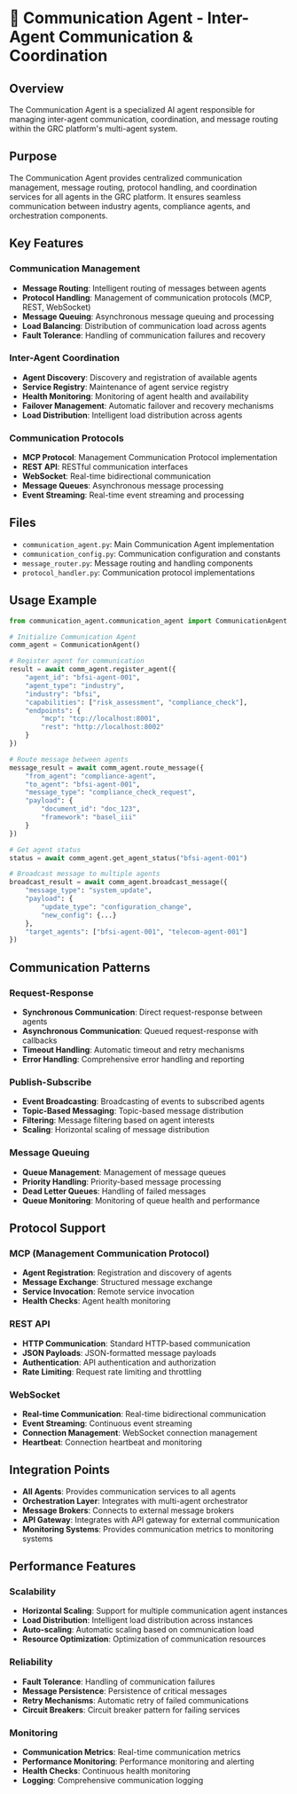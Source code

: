 # 📢 Communication Agent - Inter-Agent Communication & Coordination

## Overview
The Communication Agent is a specialized AI agent responsible for managing inter-agent communication, coordination, and message routing within the GRC platform's multi-agent system.

## Purpose
The Communication Agent provides centralized communication management, message routing, protocol handling, and coordination services for all agents in the GRC platform. It ensures seamless communication between industry agents, compliance agents, and orchestration components.

## Key Features

### Communication Management
- **Message Routing**: Intelligent routing of messages between agents
- **Protocol Handling**: Management of communication protocols (MCP, REST, WebSocket)
- **Message Queuing**: Asynchronous message queuing and processing
- **Load Balancing**: Distribution of communication load across agents
- **Fault Tolerance**: Handling of communication failures and recovery

### Inter-Agent Coordination
- **Agent Discovery**: Discovery and registration of available agents
- **Service Registry**: Maintenance of agent service registry
- **Health Monitoring**: Monitoring of agent health and availability
- **Failover Management**: Automatic failover and recovery mechanisms
- **Load Distribution**: Intelligent load distribution across agents

### Communication Protocols
- **MCP Protocol**: Management Communication Protocol implementation
- **REST API**: RESTful communication interfaces
- **WebSocket**: Real-time bidirectional communication
- **Message Queues**: Asynchronous message processing
- **Event Streaming**: Real-time event streaming and processing

## Files
- `communication_agent.py`: Main Communication Agent implementation
- `communication_config.py`: Communication configuration and constants
- `message_router.py`: Message routing and handling components
- `protocol_handler.py`: Communication protocol implementations

## Usage Example
```python
from communication_agent.communication_agent import CommunicationAgent

# Initialize Communication Agent
comm_agent = CommunicationAgent()

# Register agent for communication
result = await comm_agent.register_agent({
    "agent_id": "bfsi-agent-001",
    "agent_type": "industry",
    "industry": "bfsi",
    "capabilities": ["risk_assessment", "compliance_check"],
    "endpoints": {
        "mcp": "tcp://localhost:8001",
        "rest": "http://localhost:8002"
    }
})

# Route message between agents
message_result = await comm_agent.route_message({
    "from_agent": "compliance-agent",
    "to_agent": "bfsi-agent-001",
    "message_type": "compliance_check_request",
    "payload": {
        "document_id": "doc_123",
        "framework": "basel_iii"
    }
})

# Get agent status
status = await comm_agent.get_agent_status("bfsi-agent-001")

# Broadcast message to multiple agents
broadcast_result = await comm_agent.broadcast_message({
    "message_type": "system_update",
    "payload": {
        "update_type": "configuration_change",
        "new_config": {...}
    },
    "target_agents": ["bfsi-agent-001", "telecom-agent-001"]
})
```

## Communication Patterns

### Request-Response
- **Synchronous Communication**: Direct request-response between agents
- **Asynchronous Communication**: Queued request-response with callbacks
- **Timeout Handling**: Automatic timeout and retry mechanisms
- **Error Handling**: Comprehensive error handling and reporting

### Publish-Subscribe
- **Event Broadcasting**: Broadcasting of events to subscribed agents
- **Topic-Based Messaging**: Topic-based message distribution
- **Filtering**: Message filtering based on agent interests
- **Scaling**: Horizontal scaling of message distribution

### Message Queuing
- **Queue Management**: Management of message queues
- **Priority Handling**: Priority-based message processing
- **Dead Letter Queues**: Handling of failed messages
- **Queue Monitoring**: Monitoring of queue health and performance

## Protocol Support

### MCP (Management Communication Protocol)
- **Agent Registration**: Registration and discovery of agents
- **Message Exchange**: Structured message exchange
- **Service Invocation**: Remote service invocation
- **Health Checks**: Agent health monitoring

### REST API
- **HTTP Communication**: Standard HTTP-based communication
- **JSON Payloads**: JSON-formatted message payloads
- **Authentication**: API authentication and authorization
- **Rate Limiting**: Request rate limiting and throttling

### WebSocket
- **Real-time Communication**: Real-time bidirectional communication
- **Event Streaming**: Continuous event streaming
- **Connection Management**: WebSocket connection management
- **Heartbeat**: Connection heartbeat and monitoring

## Integration Points
- **All Agents**: Provides communication services to all agents
- **Orchestration Layer**: Integrates with multi-agent orchestrator
- **Message Brokers**: Connects to external message brokers
- **API Gateway**: Integrates with API gateway for external communication
- **Monitoring Systems**: Provides communication metrics to monitoring systems

## Performance Features

### Scalability
- **Horizontal Scaling**: Support for multiple communication agent instances
- **Load Distribution**: Intelligent load distribution across instances
- **Auto-scaling**: Automatic scaling based on communication load
- **Resource Optimization**: Optimization of communication resources

### Reliability
- **Fault Tolerance**: Handling of communication failures
- **Message Persistence**: Persistence of critical messages
- **Retry Mechanisms**: Automatic retry of failed communications
- **Circuit Breakers**: Circuit breaker pattern for failing services

### Monitoring
- **Communication Metrics**: Real-time communication metrics
- **Performance Monitoring**: Performance monitoring and alerting
- **Health Checks**: Continuous health monitoring
- **Logging**: Comprehensive communication logging
